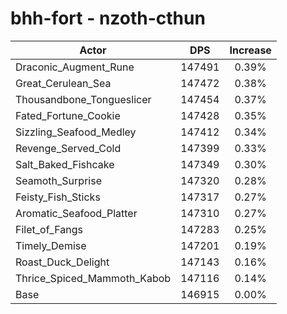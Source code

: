 # bhh-fort - nzoth-cthun
| Actor | DPS | Increase |
|---|:---:|:---:|
|Draconic_Augment_Rune|147491|0.39%|
|Great_Cerulean_Sea|147472|0.38%|
|Thousandbone_Tongueslicer|147454|0.37%|
|Fated_Fortune_Cookie|147428|0.35%|
|Sizzling_Seafood_Medley|147412|0.34%|
|Revenge_Served_Cold|147399|0.33%|
|Salt_Baked_Fishcake|147349|0.30%|
|Seamoth_Surprise|147320|0.28%|
|Feisty_Fish_Sticks|147317|0.27%|
|Aromatic_Seafood_Platter|147310|0.27%|
|Filet_of_Fangs|147283|0.25%|
|Timely_Demise|147201|0.19%|
|Roast_Duck_Delight|147143|0.16%|
|Thrice_Spiced_Mammoth_Kabob|147116|0.14%|
|Base|146915|0.00%|
